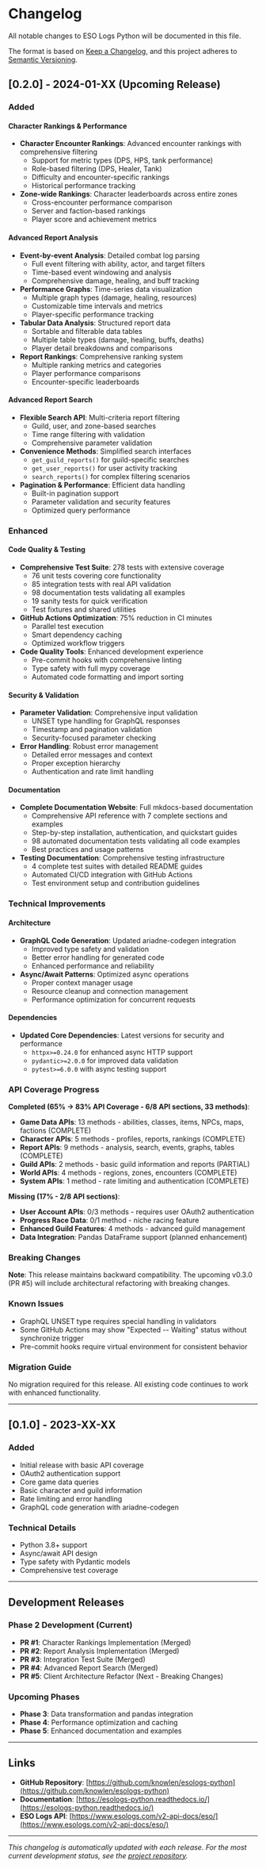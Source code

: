 # Changelog

All notable changes to ESO Logs Python will be documented in this file.

The format is based on [Keep a Changelog](https://keepachangelog.com/en/1.0.0/),
and this project adheres to [Semantic Versioning](https://semver.org/spec/v2.0.0.html).

## [0.2.0] - 2024-01-XX (Upcoming Release)

### Added

#### Character Rankings & Performance
- **Character Encounter Rankings**: Advanced encounter rankings with comprehensive filtering
  - Support for metric types (DPS, HPS, tank performance)
  - Role-based filtering (DPS, Healer, Tank)
  - Difficulty and encounter-specific rankings
  - Historical performance tracking
- **Zone-wide Rankings**: Character leaderboards across entire zones
  - Cross-encounter performance comparison
  - Server and faction-based rankings
  - Player score and achievement metrics

#### Advanced Report Analysis
- **Event-by-event Analysis**: Detailed combat log parsing
  - Full event filtering with ability, actor, and target filters
  - Time-based event windowing and analysis
  - Comprehensive damage, healing, and buff tracking
- **Performance Graphs**: Time-series data visualization
  - Multiple graph types (damage, healing, resources)
  - Customizable time intervals and metrics
  - Player-specific performance tracking
- **Tabular Data Analysis**: Structured report data
  - Sortable and filterable data tables
  - Multiple table types (damage, healing, buffs, deaths)
  - Player detail breakdowns and comparisons
- **Report Rankings**: Comprehensive ranking system
  - Multiple ranking metrics and categories
  - Player performance comparisons
  - Encounter-specific leaderboards

#### Advanced Report Search
- **Flexible Search API**: Multi-criteria report filtering
  - Guild, user, and zone-based searches
  - Time range filtering with validation
  - Comprehensive parameter validation
- **Convenience Methods**: Simplified search interfaces
  - `get_guild_reports()` for guild-specific searches
  - `get_user_reports()` for user activity tracking
  - `search_reports()` for complex filtering scenarios
- **Pagination & Performance**: Efficient data handling
  - Built-in pagination support
  - Parameter validation and security features
  - Optimized query performance

### Enhanced

#### Code Quality & Testing
- **Comprehensive Test Suite**: 278 tests with extensive coverage
  - 76 unit tests covering core functionality
  - 85 integration tests with real API validation
  - 98 documentation tests validating all examples
  - 19 sanity tests for quick verification
  - Test fixtures and shared utilities
- **GitHub Actions Optimization**: 75% reduction in CI minutes
  - Parallel test execution
  - Smart dependency caching
  - Optimized workflow triggers
- **Code Quality Tools**: Enhanced development experience
  - Pre-commit hooks with comprehensive linting
  - Type safety with full mypy coverage
  - Automated code formatting and import sorting

#### Security & Validation
- **Parameter Validation**: Comprehensive input validation
  - UNSET type handling for GraphQL responses
  - Timestamp and pagination validation
  - Security-focused parameter checking
- **Error Handling**: Robust error management
  - Detailed error messages and context
  - Proper exception hierarchy
  - Authentication and rate limit handling

#### Documentation
- **Complete Documentation Website**: Full mkdocs-based documentation
  - Comprehensive API reference with 7 complete sections and examples
  - Step-by-step installation, authentication, and quickstart guides
  - 98 automated documentation tests validating all code examples
  - Best practices and usage patterns
- **Testing Documentation**: Comprehensive testing infrastructure
  - 4 complete test suites with detailed README guides
  - Automated CI/CD integration with GitHub Actions
  - Test environment setup and contribution guidelines

### Technical Improvements

#### Architecture
- **GraphQL Code Generation**: Updated ariadne-codegen integration
  - Improved type safety and validation
  - Better error handling for generated code
  - Enhanced performance and reliability
- **Async/Await Patterns**: Optimized async operations
  - Proper context manager usage
  - Resource cleanup and connection management
  - Performance optimization for concurrent requests

#### Dependencies
- **Updated Core Dependencies**: Latest versions for security and performance
  - `httpx>=0.24.0` for enhanced async HTTP support
  - `pydantic>=2.0.0` for improved data validation
  - `pytest>=6.0.0` with async testing support

### API Coverage Progress

**Completed (65% → 83% API Coverage - 6/8 API sections, 33 methods)**:
- **Game Data APIs**: 13 methods - abilities, classes, items, NPCs, maps, factions (COMPLETE)
- **Character APIs**: 5 methods - profiles, reports, rankings (COMPLETE)
- **Report APIs**: 9 methods - analysis, search, events, graphs, tables (COMPLETE)
- **Guild APIs**: 2 methods - basic guild information and reports (PARTIAL)
- **World APIs**: 4 methods - regions, zones, encounters (COMPLETE)
- **System APIs**: 1 method - rate limiting and authentication (COMPLETE)

**Missing (17% - 2/8 API sections)**:
- **User Account APIs**: 0/3 methods - requires user OAuth2 authentication
- **Progress Race Data**: 0/1 method - niche racing feature
- **Enhanced Guild Features**: 4 methods - advanced guild management
- **Data Integration**: Pandas DataFrame support (planned enhancement)

### Breaking Changes

**Note**: This release maintains backward compatibility. The upcoming v0.3.0 (PR #5) will include architectural refactoring with breaking changes.

### Known Issues

- GraphQL UNSET type requires special handling in validators
- Some GitHub Actions may show "Expected -- Waiting" status without synchronize trigger
- Pre-commit hooks require virtual environment for consistent behavior

### Migration Guide

No migration required for this release. All existing code continues to work with enhanced functionality.

---

## [0.1.0] - 2023-XX-XX

### Added
- Initial release with basic API coverage
- OAuth2 authentication support
- Core game data queries
- Basic character and guild information
- Rate limiting and error handling
- GraphQL code generation with ariadne-codegen

### Technical Details
- Python 3.8+ support
- Async/await API design
- Type safety with Pydantic models
- Comprehensive test coverage

---

## Development Releases

### Phase 2 Development (Current)
- **PR #1**: Character Rankings Implementation (Merged)
- **PR #2**: Report Analysis Implementation (Merged)  
- **PR #3**: Integration Test Suite (Merged)
- **PR #4**: Advanced Report Search (Merged)
- **PR #5**: Client Architecture Refactor (Next - Breaking Changes)

### Upcoming Phases
- **Phase 3**: Data transformation and pandas integration
- **Phase 4**: Performance optimization and caching
- **Phase 5**: Enhanced documentation and examples

---

## Links

- **GitHub Repository**: [https://github.com/knowlen/esologs-python](https://github.com/knowlen/esologs-python)
- **Documentation**: [https://esologs-python.readthedocs.io/](https://esologs-python.readthedocs.io/)
- **ESO Logs API**: [https://www.esologs.com/v2-api-docs/eso/](https://www.esologs.com/v2-api-docs/eso/)

---

*This changelog is automatically updated with each release. For the most current development status, see the [project repository](https://github.com/knowlen/esologs-python).*